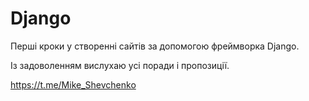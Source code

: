 # Django

Перші кроки у створенні сайтів за допомогою фреймворка Django.

Із задоволенням вислухаю усі поради і пропозиції.

https://t.me/Mike_Shevchenko 
